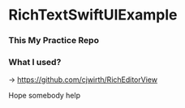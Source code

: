 # RichTextSwiftUIExample

### This My Practice Repo

### What I used?
-> https://github.com/cjwirth/RichEditorView

Hope somebody help
